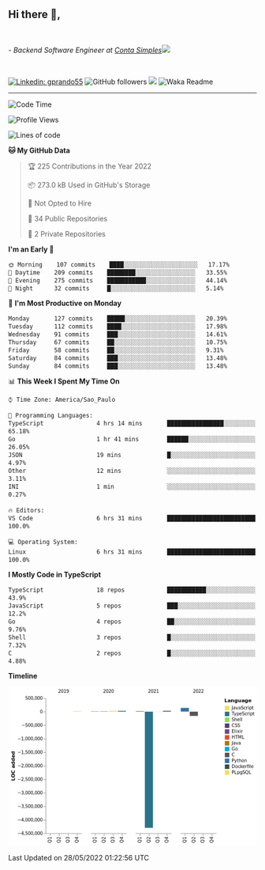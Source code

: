 <h2>Hi there  👋,</h2> </br>

<p><em>- Backend Software Engineer at <a href="https://contasimples.com">Conta Simples</a><img src="https://media.giphy.com/media/WUlplcMpOCEmTGBtBW/giphy.gif" width="30"> 
</em></p></br>


[![Linkedin: gprando55](https://img.shields.io/badge/-gprando55-blue?style=flat-square&logo=Linkedin&logoColor=white&link=https://www.linkedin.com/in/gprando55/)](https://www.linkedin.com/in/gprando55)
![GitHub followers](https://img.shields.io/github/followers/gprando55?label=Follow&style=social)
![](https://visitor-badge.glitch.me/badge?page_id=gprando55.gprando55)
![Waka Readme](https://github.com/gprando55/gprando55/workflows/Waka%20Readme/badge.svg)

---
<!--START_SECTION:waka-->
![Code Time](http://img.shields.io/badge/Code%20Time-0%20secs-blue)

![Profile Views](http://img.shields.io/badge/Profile%20Views-4-blue)

![Lines of code](https://img.shields.io/badge/From%20Hello%20World%20I%27ve%20Written--4%20Million%20lines%20of%20code-blue)

**🐱 My GitHub Data** 

> 🏆 225 Contributions in the Year 2022
 > 
> 📦 273.0 kB Used in GitHub's Storage 
 > 
> 🚫 Not Opted to Hire
 > 
> 📜 34 Public Repositories 
 > 
> 🔑 2 Private Repositories  
 > 
**I'm an Early 🐤** 

```text
🌞 Morning    107 commits    ████░░░░░░░░░░░░░░░░░░░░░   17.17% 
🌆 Daytime    209 commits    ████████░░░░░░░░░░░░░░░░░   33.55% 
🌃 Evening    275 commits    ███████████░░░░░░░░░░░░░░   44.14% 
🌙 Night      32 commits     █░░░░░░░░░░░░░░░░░░░░░░░░   5.14%

```
📅 **I'm Most Productive on Monday** 

```text
Monday       127 commits    █████░░░░░░░░░░░░░░░░░░░░   20.39% 
Tuesday      112 commits    ████░░░░░░░░░░░░░░░░░░░░░   17.98% 
Wednesday    91 commits     ███░░░░░░░░░░░░░░░░░░░░░░   14.61% 
Thursday     67 commits     ██░░░░░░░░░░░░░░░░░░░░░░░   10.75% 
Friday       58 commits     ██░░░░░░░░░░░░░░░░░░░░░░░   9.31% 
Saturday     84 commits     ███░░░░░░░░░░░░░░░░░░░░░░   13.48% 
Sunday       84 commits     ███░░░░░░░░░░░░░░░░░░░░░░   13.48%

```


📊 **This Week I Spent My Time On** 

```text
⌚︎ Time Zone: America/Sao_Paulo

💬 Programming Languages: 
TypeScript               4 hrs 14 mins       ████████████████░░░░░░░░░   65.18% 
Go                       1 hr 41 mins        ██████░░░░░░░░░░░░░░░░░░░   26.05% 
JSON                     19 mins             █░░░░░░░░░░░░░░░░░░░░░░░░   4.97% 
Other                    12 mins             ░░░░░░░░░░░░░░░░░░░░░░░░░   3.11% 
INI                      1 min               ░░░░░░░░░░░░░░░░░░░░░░░░░   0.27%

🔥 Editors: 
VS Code                  6 hrs 31 mins       █████████████████████████   100.0%

💻 Operating System: 
Linux                    6 hrs 31 mins       █████████████████████████   100.0%

```

**I Mostly Code in TypeScript** 

```text
TypeScript               18 repos            ███████████░░░░░░░░░░░░░░   43.9% 
JavaScript               5 repos             ███░░░░░░░░░░░░░░░░░░░░░░   12.2% 
Go                       4 repos             ██░░░░░░░░░░░░░░░░░░░░░░░   9.76% 
Shell                    3 repos             █░░░░░░░░░░░░░░░░░░░░░░░░   7.32% 
C                        2 repos             █░░░░░░░░░░░░░░░░░░░░░░░░   4.88%

```


**Timeline**

![Chart not found](https://raw.githubusercontent.com/gprando55/gprando55/master/charts/bar_graph.png) 


 Last Updated on 28/05/2022 01:22:56 UTC
<!--END_SECTION:waka-->
